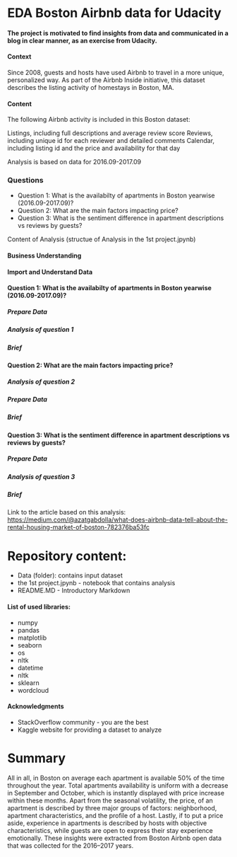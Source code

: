 # EDA Boston Airbnb data for Udacity

#### The project is motivated to find insights from data and communicated in a blog in clear manner, as an exercise from Udacity.

#### Context   
Since 2008, guests and hosts have used Airbnb to travel in a more unique, personalized way. As part of the Airbnb Inside initiative, this dataset describes the listing activity of homestays in Boston, MA.

#### Content
The following Airbnb activity is included in this Boston dataset:

Listings, including full descriptions and average review score
Reviews, including unique id for each reviewer and detailed comments
Calendar, including listing id and the price and availability for that day

Analysis is based on data for 2016.09-2017.09

### Questions

* Question 1: What is the availabilty of apartments in Boston yearwise (2016.09-2017.09)?
* Question 2: What are the main factors impacting price?
* Question 3: What is the sentiment difference in apartment descriptions vs reviews by guests?

Content of Analysis (structue of Analysis in the 1st project.jpynb)

#### Business Understanding
#### Import and Understand Data

#### Question 1: What is the availabilty of apartments in Boston yearwise (2016.09-2017.09)?
#####           Prepare Data
#####           Analysis of question 1
#####           Brief

#### Question 2: What are the main factors impacting price?
#####           Analysis of question 2
#####           Prepare Data
#####           Brief

#### Question 3: What is the sentiment difference in apartment descriptions vs reviews by guests?
#####           Prepare Data
#####           Analysis of question 3
#####           Brief


Link to the article based on this analysis: https://medium.com/@azatgabdolla/what-does-airbnb-data-tell-about-the-rental-housing-market-of-boston-782376ba53fc

# Repository content:
* Data (folder): contains input dataset
* the 1st project.jpynb - notebook that contains analysis
* README.MD  - Introductory Markdown

#### List of used libraries:
* numpy
* pandas
* matplotlib
* seaborn
* os
* nltk
* datetime
* nltk
* sklearn
* wordcloud

#### Acknowledgments

* StackOverflow community - you are the best
* Kaggle website for providing a dataset to analyze

# Summary

All in all, in Boston on average each apartment is available 50% of the time throughout the year. Total apartments availability is uniform with a decrease in September and October, which is instantly displayed with price increase within these months. Apart from the seasonal volatility, the price, of an apartment is described by three major groups of factors: neighborhood, apartment characteristics, and the profile of a host. Lastly, if to put a price aside, experience in apartments is described by hosts with objective characteristics, while guests are open to express their stay experience emotionally. These insights were extracted from Boston Airbnb open data that was collected for the 2016–2017 years.